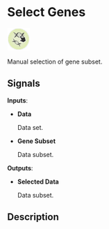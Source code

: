 Select Genes
============

![Select genes icon](icons/select-genes.png)

Manual selection of gene subset.

Signals
-------

**Inputs**:

- **Data**

  Data set.

- **Gene Subset**

  Data subset.

**Outputs**:

- **Selected Data**

  Data subset.

Description
-----------

